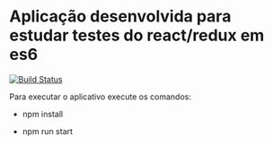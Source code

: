 # Aplicação desenvolvida para estudar testes do react/redux em es6

[![Build Status](https://travis-ci.org/emirdeliz/react-es6-redux-crud.svg?branch=master)](https://travis-ci.org/emirdeliz/react-es6-redux-crud)

Para executar o aplicativo execute os comandos:

* npm install

* npm run start
